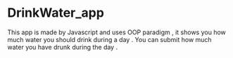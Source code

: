 # DrinkWater_app

This app is made by Javascript and uses OOP paradigm , it shows you how much water you should drink during a day .
You can submit how much water you have drunk during the day .
